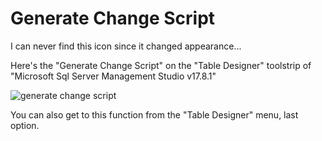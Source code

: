 ﻿# Generate Change Script

I can never find this icon since it changed appearance...

Here's the "Generate Change Script" on the "Table Designer" toolstrip of "Microsoft Sql Server Management Studio v17.8.1"

![generate change script](generate-change-script.png)

You can also get to this function from the "Table Designer" menu, last option.
